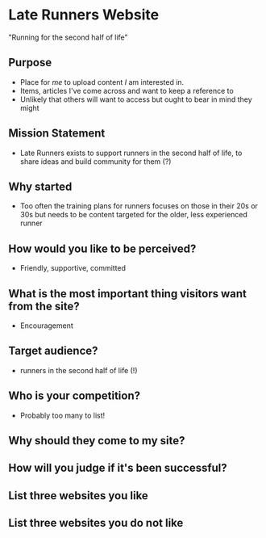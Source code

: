 # Late Runners Website

"Running for the second half of life"

## Purpose

- Place for _me_ to upload content _I_ am interested in.
- Items, articles I've come across and want to keep a reference to
- Unlikely that others will want to access but ought to bear in mind they might
  
## Mission Statement

- Late Runners exists to support runners in the second half of life, to share ideas and build community for them (?)

## Why started

- Too often the training plans for runners focuses on those in their 20s or 30s but needs to be content targeted for the older, less experienced runner

## How would you like to be perceived?

- Friendly, supportive, committed

## What is the most important thing visitors want from the site?

- Encouragement

## Target audience?

- runners in the second half of life (!)

## Who is your competition?

- Probably too many to list!

## Why should they come to my site?

## How will you judge if it's been successful?

## List three websites you like

## List three websites you do not like